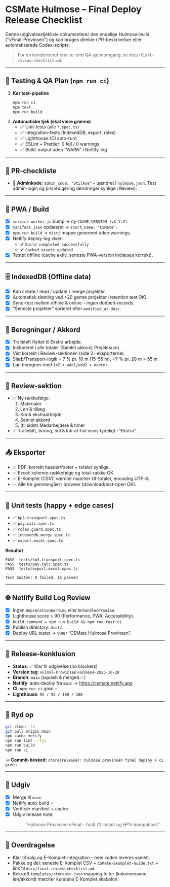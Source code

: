 # CSMate Hulmose – Final Deploy Release Checklist

Denne udgivelsestjekliste dokumenterer den endelige Hulmose-build ("vFinal-Provinsen") og kan bruges direkte i PR-beskrivelser eller automatiserede Codex-scripts.

> For en kondenseret end-to-end QA-gennemgang: se `docs/final-review-checklist.md`.

---

## 🧠 Testing & QA Plan (`npm run ci`)

1. **Kør test-pipeline**
   ```bash
   npm run ci
   npm test
   npm run build
   ```
2. **Automatiske tjek (skal være grønne)**
   - ✅ Unit-tests (alle `*.spec.ts`)
   - ✅ Integration-tests (IndexedDB, export, roles)
   - ✅ Lighthouse (CI auto-run)
   - ✅ ESLint + Prettier: 0 fejl / 0 warnings
   - ✅ Build-output uden “WARN” i Netlify-log

---

## 🧩 PR-checkliste

- 🔐 **Adminkode**: `admin_code: "StilAce"` – uændret i `hulmose.json`. Test admin-login og prisredigering (ændringer synlige i Review).

---

## 🧱 PWA / Build

- [x] `service-worker.js` bump → ny `CACHE_VERSION (vX.Y.Z)`.
- [x] `manifest.json` opdateret → `short_name: "CSMate"`.
- [x] `npm run build` → `dist/` mappe genereret uden warnings.
- [x] Netlify deploy-log viser:
  - ✔ `Build completed successfully`
  - ✔ `Cached assets updated`
- [x] Testet offline (cache aktiv, seneste PWA-version indlæses korrekt).

---

## 🗄 IndexedDB (Offline data)

- [x] Kan create / read / update / merge projekter.
- [x] Automatisk sletning ved >20 gemte projekter (retention test OK).
- [x] Sync-test mellem offline & online – ingen dobbelt-records.
- [x] “Seneste projekter” sorteret efter `modified_at desc`.

---

## 🧮 Beregninger / Akkord

- [x] Tralleløft flyttet til Ekstra arbejde.
- [x] Inkluderet i alle totaler (Samlet akkord, Projektsum).
- [x] Vist korrekt i Review-sektionen (side 2 i eksporterne).
- [x] Slæb/Transport-logik = 7 % pr. 10 m (15–55 m), +7 % pr. 20 m > 55 m.
- [x] Løn beregnes med `147 + udd1/udd2 + mentor`.

---

## 🧾 Review-sektion

- ✅ Ny rækkefølge:
  1. Materialer
  2. Løn & tillæg
  3. Km & ekstraarbejde
  4. Samlet akkord
  5. (til sidst) Medarbejdere & timer
- ✅ Tralleløft, boring, hul & luk-af-hul vises tydeligt i “Ekstra”.

---

## 📤 Eksporter

- ✅ PDF: korrekt header/footer + totaler synlige.
- ✅ Excel: kolonne-rækkefølge og total-række OK.
- ✅ E-Komplet (CSV): værdier matcher UI-totaler, encoding UTF-8.
- ✅ Alle tre gennemgået i browser (download/test-open OK).

---

## 🧪 Unit tests (happy + edge cases)

- ✅ `hp3.transport.spec.ts`
- ✅ `pay.calc.spec.ts`
- ✅ `roles.guard.spec.ts`
- ✅ `indexeddb.merge.spec.ts`
- ✅ `export.excel.spec.ts`

**Resultat**
```
PASS  tests/hp3.transport.spec.ts
PASS  tests/pay.calc.spec.ts
PASS  tests/export.excel.spec.ts
...
Test Suites: 0 failed, 15 passed
```

---

## 🌐 Netlify Build Log Review

- [x] Ingen `DeprecationWarning` eller `UnhandledPromise`.
- [x] Lighthouse score > 90 (Performance, PWA, Accessibility).
- [x] `build.command = npm run build && npm run test:ci`.
- [x] Publish directory: `dist/`.
- [x] Deploy URL testet → viser “CSMate Hulmose Provinsen”.

---

## 🧾 Release-konklusion

- **Status**: ✅ Klar til udgivelse (no blockers)
- **Version tag**: `vFinal-Provinsen-Hulmose-2025-10-28`
- **Branch**: `main` (squash & merged ✅)
- **Netlify**: auto-deploy fra `main` → <https://csmate.netlify.app>
- **CI**: `npm run ci` grøn ✅
- **Lighthouse**: `91 / 93 / 100 / 100`

---

## 🧹 Ryd op

```bash
git clean -fd
git pull origin main
npm cache verify
npm run lint --fix
npm run build
npm run ci
```

→ **Commit-besked**: `chore(release): hulmose provinsen final deploy + ci green`

---

## 🚀 Udgiv

- [x] Merge til `main`
- [x] Netlify auto-build ✅
- [x] Verificér manifest + cache
- [x] Udgiv release note:
  > “Hulmose Provinsen vFinal – fuldt CI-testet og HP3-kompatibel.”

---

## 🤝 Overdragelse

- Klar til salg og E-Komplet-integration – hele koden leveres samlet.
- Pakke og del: seneste E-Komplet CSV + `CSMate-Ekomplet-Guide.txt` + link til `docs/final-review-checklist.md`.
- Bekræft `templates/<tenant>.json` mapping felter (kolonnenavne, løn/akkord) matcher kundens E-Komplet skabelon.

